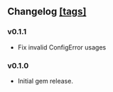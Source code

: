 ## Changelog [[tags]](https://github.com/fluent-plugins-nursery/fluent-plugin-parser-protobuf/tags)

### v0.1.1
- Fix invalid ConfigError usages

### v0.1.0
- Initial gem release.
